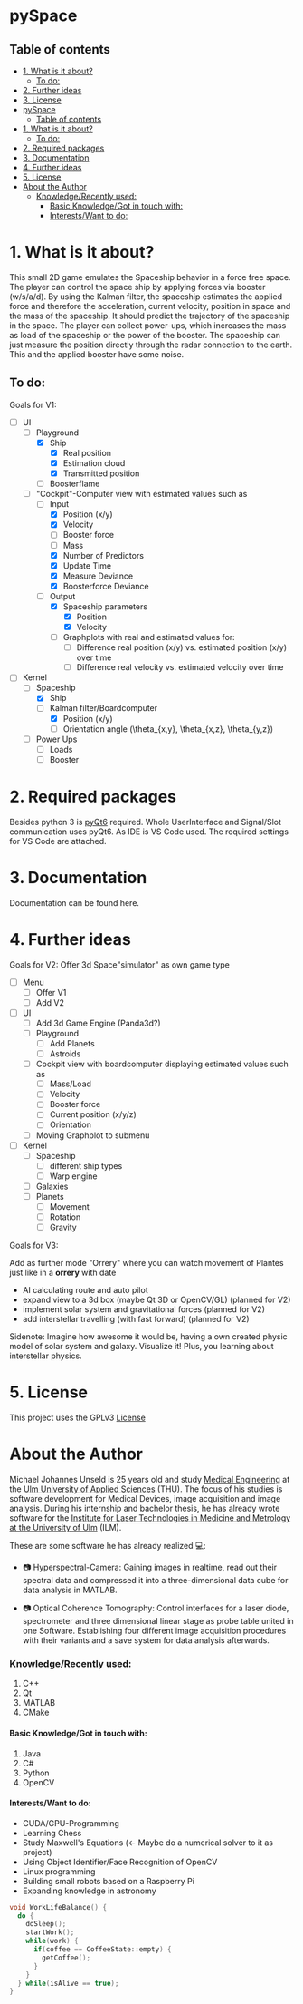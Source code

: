 # pySpace

## Table of contents

  - [1. What is it about?](#1-what-is-it-about)
    - [To do:](#to-do)
  - [2. Further ideas](#2-further-ideas)
  - [3. License](#3-license)
- [pySpace](#pyspace)
  - [Table of contents](#table-of-contents)
- [1. What is it about?](#1-what-is-it-about)
  - [To do:](#to-do)
- [2. Required packages](#2-required-packages)
- [3. Documentation](#3-documentation)
- [4. Further ideas](#4-further-ideas)
- [5. License](#5-license)
- [About the Author](#about-the-author)
    - [Knowledge/Recently used:](#knowledgerecently-used)
      - [Basic Knowledge/Got in touch with:](#basic-knowledgegot-in-touch-with)
      - [Interests/Want to do:](#interestswant-to-do)

# 1. What is it about?

This small 2D game emulates the Spaceship behavior in a force free space. The player can control the space ship by applying forces via booster (w/s/a/d). By using the Kalman filter, the spaceship estimates the applied force and therefore the acceleration, current velocity, position in space and the mass of the spaceship. It should predict the trajectory of the spaceship in the space. The player can collect power-ups, which increases the mass as load of the spaceship or the power of the booster. The spaceship can just measure the position directly through the radar connection to the earth. This and the applied booster have some noise.

## To do:

Goals for V1:
- [ ] UI
  - [ ] Playground
    - [x] Ship
      - [x] Real position
      - [x] Estimation cloud
      - [x] Transmitted position
    - [ ] Boosterflame
  - [ ] "Cockpit"-Computer view with estimated values such as
    - [ ] Input
      - [x] Position (x/y)
      - [x] Velocity
      - [ ] Booster force
      - [ ] Mass
      - [x] Number of Predictors
      - [x] Update Time
      - [x] Measure Deviance
      - [x] Boosterforce Deviance
    - [ ] Output
      - [x] Spaceship parameters
        - [x] Position
        - [x] Velocity
      - [ ] Graphplots with real and estimated values for:
        - [ ] Difference real position (x/y) vs. estimated position (x/y) over time
        - [ ] Difference real velocity vs. estimated velocity over time
- [ ] Kernel
  - [ ] Spaceship
    - [x] Ship
    - [ ] Kalman filter/Boardcomputer
      - [x] Position (x/y)
      - [ ] Orientation angle (\theta_{x,y}, \theta_{x,z}, \theta_{y,z})
  - [ ] Power Ups
    - [ ] Loads
    - [ ] Booster

# 2. Required packages

Besides python 3 is [pyQt6](https://pypi.org/project/PyQt6/) required. Whole UserInterface and Signal/Slot communication uses pyQt6. As IDE is VS Code used. The required settings for VS Code are attached.

# 3. Documentation

Documentation can be found here.

# 4. Further ideas
Goals for V2:
Offer 3d Space"simulator" as own game type
- [ ] Menu
  - [ ] Offer V1
  - [ ] Add V2
- [ ] UI
  - [ ] Add 3d Game Engine (Panda3d?)
  - [ ] Playground
    -[ ] Add Planets
    -[ ] Astroids
  - [ ] Cockpit view with boardcomputer displaying estimated values such as
    - [ ] Mass/Load
    - [ ] Velocity
    - [ ] Booster force
    - [ ] Current position (x/y/z)
    - [ ] Orientation
  - [ ] Moving Graphplot to submenu
- [ ] Kernel
  - [ ] Spaceship
    - [ ] different ship types
    - [ ] Warp engine
  - [ ] Galaxies
  - [ ] Planets
    - [ ] Movement
    - [ ] Rotation
    - [ ] Gravity

Goals for V3:

Add as further mode "Orrery" where you can watch movement of Plantes just like in a **orrery** with date


- AI calculating route and auto pilot
- expand view to a 3d box (maybe Qt 3D or OpenCV/GL) (planned for V2)
- implement solar system and gravitational forces (planned for V2)
- add interstellar travelling (with fast forward) (planned for V2)

Sidenote: Imagine how awesome it would be, having a own created physic model of solar system and galaxy. Visualize it! Plus, you learning about interstellar physics.

# 5. License

This project uses the GPLv3 [License](LICENSE.md)
# About the Author


Michael Johannes Unseld is 25 years old and study [Medical Engineering](https://studium.hs-ulm.de/de/Seiten/Studiengang_MT.aspx)  at the [Ulm University of Applied Sciences](https://studium.hs-ulm.de/en) (THU). The focus of his studies is software development for Medical Devices, image acquisition and image analysis. During his internship and bachelor thesis, he has already wrote software for the [Institute for Laser Technologies in Medicine and Metrology at the University of Ulm](https://www.ilm-ulm.de/en/index.html) (ILM).

These are some software he has already realized :computer::

* :camera: Hyperspectral-Camera: Gaining images in realtime, read out their spectral data and compressed it into a three-dimensional data cube for data analysis in MATLAB.

* :camera: Optical Coherence Tomography: Control interfaces for a laser diode, spectrometer and three dimensional linear stage as probe table united in one Software. Establishing four different image acquisition procedures with their variants and a save system for data analysis afterwards.

### Knowledge/Recently used:

1. C++
2. Qt
3. MATLAB
4. CMake

#### Basic Knowledge/Got in touch with:

1. Java
2. C#
3. Python
4. OpenCV

#### Interests/Want to do:

* CUDA/GPU-Programming
* Learning Chess
* Study Maxwell's Equations (<- Maybe do a numerical solver to it as project)
* Using Object Identifier/Face Recognition of OpenCV
* Linux programming
* Building small robots based on a Raspberry Pi
* Expanding knowledge in astronomy

``` C++
void WorkLifeBalance() {
  do {
    doSleep();
    startWork();
    while(work) {
      if(coffee == CoffeeState::empty) {
        getCoffee();
      }
    }
  } while(isAlive == true);
}
```